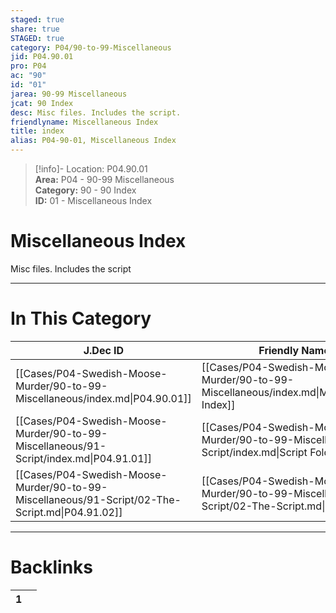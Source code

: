 ```yaml
---  
staged: true  
share: true  
STAGED: true  
category: P04/90-to-99-Miscellaneous  
jid: P04.90.01  
pro: P04  
ac: "90"  
id: "01"  
jarea: 90-99 Miscellaneous  
jcat: 90 Index  
desc: Misc files. Includes the script.  
friendlyname: Miscellaneous Index  
title: index  
alias: P04-90-01, Miscellaneous Index  
---  
```

  
>[!info]- Location: P04.90.01  
>**Area:** P04 - 90-99 Miscellaneous  
>**Category:** 90 - 90 Index  
>**ID:** 01 - Miscellaneous Index  
  
# Miscellaneous Index  
  
Misc files. Includes the script  
  
  
  
---  
# In This Category  
  
| J.Dec ID                                                                                        | Friendly Name                                                                                     | Description                       |  
| ----------------------------------------------------------------------------------------------- | ------------------------------------------------------------------------------------------------- | --------------------------------- |  
| [[Cases/P04-Swedish-Moose-Murder/90-to-99-Miscellaneous/index.md\|P04.90.01]]                   | [[Cases/P04-Swedish-Moose-Murder/90-to-99-Miscellaneous/index.md\|Miscellaneous Index]]           | Misc files. Includes the script.  |  
| [[Cases/P04-Swedish-Moose-Murder/90-to-99-Miscellaneous/91-Script/index.md\|P04.91.01]]         | [[Cases/P04-Swedish-Moose-Murder/90-to-99-Miscellaneous/91-Script/index.md\|Script Folder Index]] | This folder contains the script.  |  
| [[Cases/P04-Swedish-Moose-Murder/90-to-99-Miscellaneous/91-Script/02-The-Script.md\|P04.91.02]] | [[Cases/P04-Swedish-Moose-Murder/90-to-99-Miscellaneous/91-Script/02-The-Script.md\|The Script]]  | This is the script for this case. |  
  
  
---  
# Backlinks  
<div><table class="dataview table-view-table"><thead class="table-view-thead"><tr class="table-view-tr-header"><th class="table-view-th"><span></span><span class="dataview small-text">1</span></th><th class="table-view-th"><span></span></th></tr></thead><tbody class="table-view-tbody"></tbody></table></div>